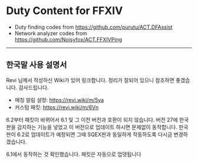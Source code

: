 
# Duty Content for FFXIV

* Duty finding codes from https://github.com/purutu/ACT.DFAssist
* Network analyzer codes from https://github.com/Noisyfox/ACT.FFXIVPing

---

## 한국말 사용 설명서
Revi 님께서 작성하신 Wiki가 있어 링크합니다. 정리가 잘되어 있으니 참조하면 좋겠습니다. 감사드립니다.
* 매칭 알림 설정: https://revi.wiki/m/5ya
* 커스텀 패킷: https://revi.wiki/m/6Vn

6.2부터 패킷이 바뀌어서 6.1 및 그 이전 버전과 호환이 되지 않습니다. 버전 27에 한국판을 감지하는 기능을 넣었고 이 버전으로 업데이트 하시면 문제없이 동작합니다. 
한국판이 6.2로 업데이트가 예정되면 그때 SQEX판과 동일하게 작동하도록 다시금 변경하겠습니다.

6.1에서 동작하는 것 확인했습니다. 패킷은 자동으로 업뎃됩니다

